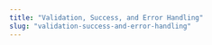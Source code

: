```yaml
---
title: "Validation, Success, and Error Handling"
slug: "validation-success-and-error-handling"
---
```

